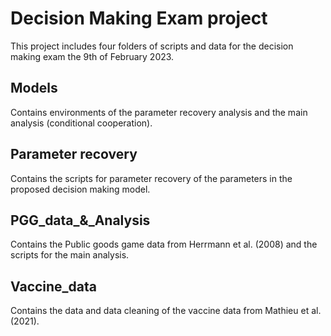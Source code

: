 # Decision Making Exam project
This project includes four folders of scripts and data for the decision making exam the 9th of February 2023.
## Models
Contains environments of the parameter recovery analysis and the main analysis (conditional cooperation).
## Parameter recovery 
Contains the scripts for parameter recovery of the parameters in the proposed decision making model.
## PGG_data_&_Analysis 
Contains the Public goods game data from Herrmann et al. (2008) and the scripts for the main analysis.
## Vaccine_data
Contains the data and data cleaning of the vaccine data from Mathieu et al. (2021).
 